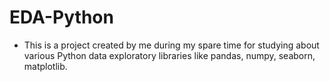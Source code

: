 # EDA-Python
- This is a project created by me during my spare time for studying about various Python data exploratory libraries like pandas, numpy, seaborn, matplotlib.
